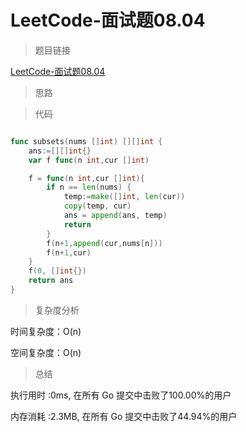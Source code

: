 # LeetCode-面试题08.04

>题目链接

[LeetCode-面试题08.04](https://leetcode-cn.com/problems/power-set-lcci/)

> 思路


>代码

```go

func subsets(nums []int) [][]int {
    ans:=[][]int{}
    var f func(n int,cur []int)

    f = func(n int,cur []int){
        if n == len(nums) {
            temp:=make([]int, len(cur))
            copy(temp, cur)
            ans = append(ans, temp)
            return
        }
        f(n+1,append(cur,nums[n]))
        f(n+1,cur)
    }
    f(0, []int{})
    return ans
}

```

>复杂度分析

时间复杂度：O(n)

空间复杂度：O(n)

>总结

执行用时 :0ms, 在所有 Go 提交中击败了100.00%的用户

内存消耗 :2.3MB, 在所有 Go 提交中击败了44.94%的用户
